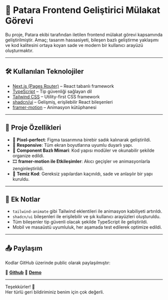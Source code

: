 # 👋 Patara Frontend Geliştirici Mülakat Görevi

Bu proje, Patara ekibi tarafından iletilen frontend mülakat görevi kapsamında geliştirilmiştir. Amaç; tasarım hassasiyeti, bileşen bazlı geliştirme yaklaşımı ve kod kalitesini ortaya koyan sade ve modern bir kullanıcı arayüzü oluşturmaktır.

---

## 🛠️ Kullanılan Teknolojiler

- [Next.js (Pages Router)](https://nextjs.org/docs/pages) – React tabanlı framework
- [TypeScript](https://www.typescriptlang.org/) – Tip güvenliği sağlayan dil
- [Tailwind CSS](https://tailwindcss.com/) – Utility-first CSS framework
- [shadcn/ui](https://ui.shadcn.dev/) – Gelişmiş, erişilebilir React bileşenleri
- [framer-motion](https://www.framer.com/motion/) – Animasyon kütüphanesi

---

## 📐 Proje Özellikleri

- 🎯 **Pixel-perfect**: Figma tasarımına birebir sadık kalınarak geliştirildi.
- 📱 **Responsive**: Tüm ekran boyutlarına uyumlu duyarlı yapı.
- 🧩 **Component Bazlı Mimari**: Kod yapısı modüler ve okunabilir şekilde organize edildi.
- 🎞️ **framer-motion ile Etkileşimler**: Akıcı geçişler ve animasyonlarla zenginleştirildi.
- 🧼 **Temiz Kod**: Gereksiz yapılardan kaçınıldı, sade ve anlaşılır bir yapı kuruldu.

---

## 📝 Ek Notlar

- `tailwind-animate` gibi Tailwind eklentileri ile animasyon kabiliyeti artırıldı.
- `shadcn/ui` bileşenleri ile erişilebilir ve şık kullanıcı arayüzleri oluşturuldu.
- Tüm bileşenler tip güvenli olacak şekilde TypeScript ile geliştirildi.
- Mobil ve masaüstü uyumluluk, her aşamada test edilerek optimize edildi.

---

## 📤 Paylaşım

Kodlar GitHub üzerinde public olarak paylaşılmıştır:

🔗 **[Github](https://github.com/poyrazasvever/testcasePatara)**
🔗 **[Demo](https://testcase-patara.vercel.app/)**

---

Teşekkürler! 🙌  
Her türlü geri bildiriminiz benim için çok değerli.


